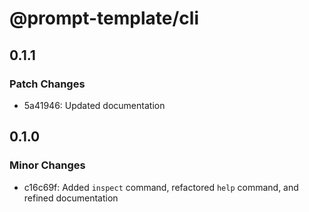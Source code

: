 # @prompt-template/cli

## 0.1.1

### Patch Changes

- 5a41946: Updated documentation

## 0.1.0

### Minor Changes

- c16c69f: Added `inspect` command, refactored `help` command, and refined documentation
